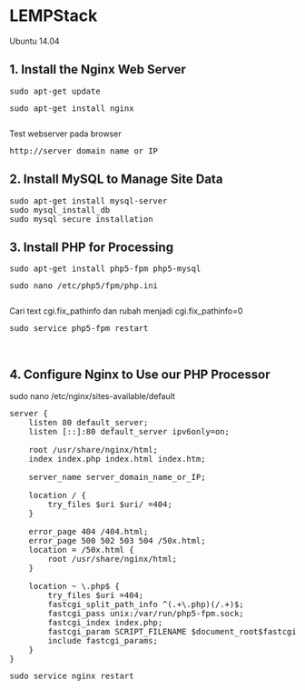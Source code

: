 # LEMPStack
Ubuntu 14.04
</br>
<h2>1. Install the Nginx Web Server</h2>
<p><pre>sudo apt-get update
<p>sudo apt-get install nginx</pre>
Test webserver pada browser
<p><pre>http://server_domain_name_or_IP</pre>
<h2>2. Install MySQL to Manage Site Data</h2>
<p><pre>sudo apt-get install mysql-server
sudo mysql_install_db
sudo mysql_secure_installation</pre>
<h2>3. Install PHP for Processing</h2>
<p><pre>sudo apt-get install php5-fpm php5-mysql
<p>sudo nano /etc/php5/fpm/php.ini</pre>
<p>Cari text cgi.fix_pathinfo dan rubah menjadi cgi.fix_pathinfo=0
<p><pre>sudo service php5-fpm restart</pre>
</br>
<h2>4. Configure Nginx to Use our PHP Processor</h2>
<p>sudo nano /etc/nginx/sites-available/default
  
<pre>
server {
    listen 80 default_server;
    listen [::]:80 default_server ipv6only=on;

    root /usr/share/nginx/html;
    index <span class="highlight">index.php</span> index.html index.htm;

    server_name <span class="highlight">server_domain_name_or_IP</span>;

    location / {
        try_files $uri $uri/ =404;
    }

    <span class="highlight">error_page 404 /404.html;</span>
    <span class="highlight">error_page 500 502 503 504 /50x.html;</span>
    <span class="highlight">location = /50x.html {</span>
        <span class="highlight">root /usr/share/nginx/html;</span>
    <span class="highlight">}</span>

    <span class="highlight">location ~ \.php$ {</span>
        <span class="highlight">try_files $uri =404;</span>
        <span class="highlight">fastcgi_split_path_info ^(.+\.php)(/.+)$;</span>
        <span class="highlight">fastcgi_pass unix:/var/run/php5-fpm.sock;</span>
        <span class="highlight">fastcgi_index index.php;</span>
        <span class="highlight">fastcgi_param SCRIPT_FILENAME $document_root$fastcgi_script_name;</span>
        <span class="highlight">include fastcgi_params;</span>
    <span class="highlight">}</span>
}
</pre>
<p><pre>sudo service nginx restart</pre>
